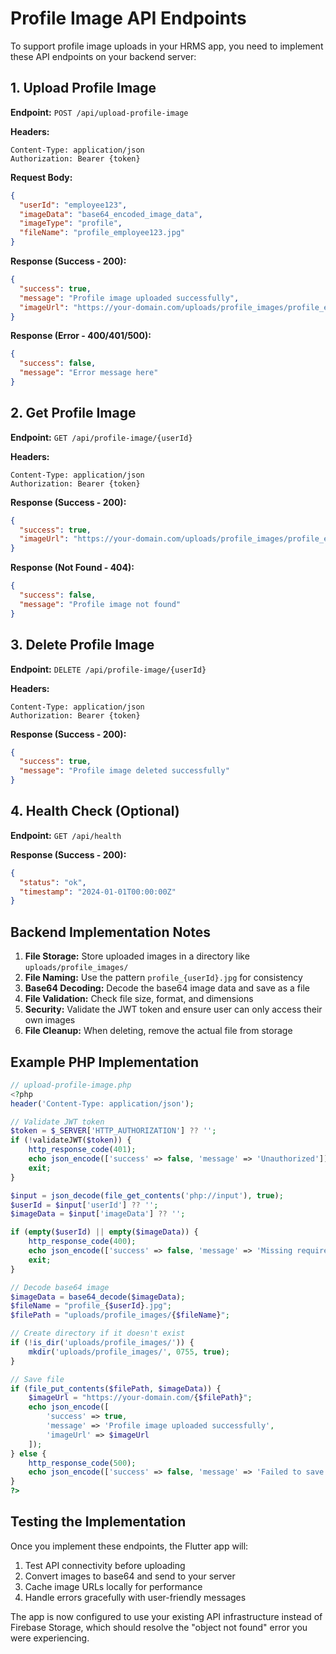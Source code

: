 # Profile Image API Endpoints

To support profile image uploads in your HRMS app, you need to implement these API endpoints on your backend server:

## 1. Upload Profile Image

**Endpoint:** `POST /api/upload-profile-image`

**Headers:**
```
Content-Type: application/json
Authorization: Bearer {token}
```

**Request Body:**
```json
{
  "userId": "employee123",
  "imageData": "base64_encoded_image_data",
  "imageType": "profile",
  "fileName": "profile_employee123.jpg"
}
```

**Response (Success - 200):**
```json
{
  "success": true,
  "message": "Profile image uploaded successfully",
  "imageUrl": "https://your-domain.com/uploads/profile_images/profile_employee123.jpg"
}
```

**Response (Error - 400/401/500):**
```json
{
  "success": false,
  "message": "Error message here"
}
```

## 2. Get Profile Image

**Endpoint:** `GET /api/profile-image/{userId}`

**Headers:**
```
Content-Type: application/json
Authorization: Bearer {token}
```

**Response (Success - 200):**
```json
{
  "success": true,
  "imageUrl": "https://your-domain.com/uploads/profile_images/profile_employee123.jpg"
}
```

**Response (Not Found - 404):**
```json
{
  "success": false,
  "message": "Profile image not found"
}
```

## 3. Delete Profile Image

**Endpoint:** `DELETE /api/profile-image/{userId}`

**Headers:**
```
Content-Type: application/json
Authorization: Bearer {token}
```

**Response (Success - 200):**
```json
{
  "success": true,
  "message": "Profile image deleted successfully"
}
```

## 4. Health Check (Optional)

**Endpoint:** `GET /api/health`

**Response (Success - 200):**
```json
{
  "status": "ok",
  "timestamp": "2024-01-01T00:00:00Z"
}
```

## Backend Implementation Notes

1. **File Storage:** Store uploaded images in a directory like `uploads/profile_images/`
2. **File Naming:** Use the pattern `profile_{userId}.jpg` for consistency
3. **Base64 Decoding:** Decode the base64 image data and save as a file
4. **File Validation:** Check file size, format, and dimensions
5. **Security:** Validate the JWT token and ensure user can only access their own images
6. **File Cleanup:** When deleting, remove the actual file from storage

## Example PHP Implementation

```php
// upload-profile-image.php
<?php
header('Content-Type: application/json');

// Validate JWT token
$token = $_SERVER['HTTP_AUTHORIZATION'] ?? '';
if (!validateJWT($token)) {
    http_response_code(401);
    echo json_encode(['success' => false, 'message' => 'Unauthorized']);
    exit;
}

$input = json_decode(file_get_contents('php://input'), true);
$userId = $input['userId'] ?? '';
$imageData = $input['imageData'] ?? '';

if (empty($userId) || empty($imageData)) {
    http_response_code(400);
    echo json_encode(['success' => false, 'message' => 'Missing required fields']);
    exit;
}

// Decode base64 image
$imageData = base64_decode($imageData);
$fileName = "profile_{$userId}.jpg";
$filePath = "uploads/profile_images/{$fileName}";

// Create directory if it doesn't exist
if (!is_dir('uploads/profile_images/')) {
    mkdir('uploads/profile_images/', 0755, true);
}

// Save file
if (file_put_contents($filePath, $imageData)) {
    $imageUrl = "https://your-domain.com/{$filePath}";
    echo json_encode([
        'success' => true,
        'message' => 'Profile image uploaded successfully',
        'imageUrl' => $imageUrl
    ]);
} else {
    http_response_code(500);
    echo json_encode(['success' => false, 'message' => 'Failed to save image']);
}
?>
```

## Testing the Implementation

Once you implement these endpoints, the Flutter app will:

1. Test API connectivity before uploading
2. Convert images to base64 and send to your server
3. Cache image URLs locally for performance
4. Handle errors gracefully with user-friendly messages

The app is now configured to use your existing API infrastructure instead of Firebase Storage, which should resolve the "object not found" error you were experiencing.
